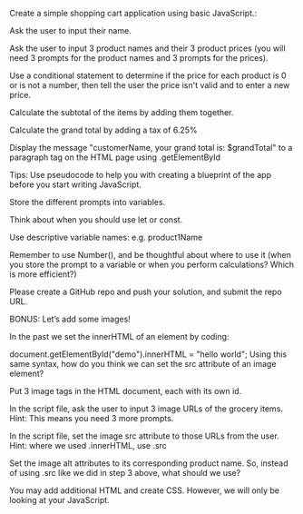Create a simple shopping cart application using basic JavaScript.:

Ask the user to input their name.

Ask the user to input 3 product names and their 3 product prices (you will need 3 prompts for the product names and 3 prompts for the prices).

Use a conditional statement to determine if the price for each product is 0 or is not a number, then tell the user the price isn't valid and to enter a new price. 

Calculate the subtotal of the items by adding them together.

Calculate the grand total by adding a tax of 6.25%

Display the message "customerName, your grand total is: $grandTotal" to a paragraph tag on the HTML page using .getElementById

 

Tips: 
Use pseudocode to help you with creating a blueprint of the app before you start writing JavaScript. 

Store the different prompts into variables. 

Think about when you should use let or const.

Use descriptive variable names: e.g. product1Name

Remember to use Number(), and be thoughtful about where to use it (when you store the prompt to a variable or when you perform calculations? Which is more efficient?)

Please create a GitHub repo and push your solution, and submit the repo URL.



BONUS:
Let’s add some images!

In the past we set the innerHTML of an element by coding:

document.getElementById("demo").innerHTML = "hello world"; 
Using this same syntax, how do you think we can set the src attribute of an image element?

Put 3 image tags in the HTML document, each with its own id.

In the script file, ask the user to input 3 image URLs of the grocery items. Hint: This means you need 3 more prompts.

In the script file, set the image src attribute to those URLs from the user. Hint: where we used .innerHTML, use .src

Set the image alt attributes to its corresponding product name. So, instead of using .src like we did in step 3 above, what should we use?

You may add additional HTML and create CSS. However, we will only be looking at your JavaScript.